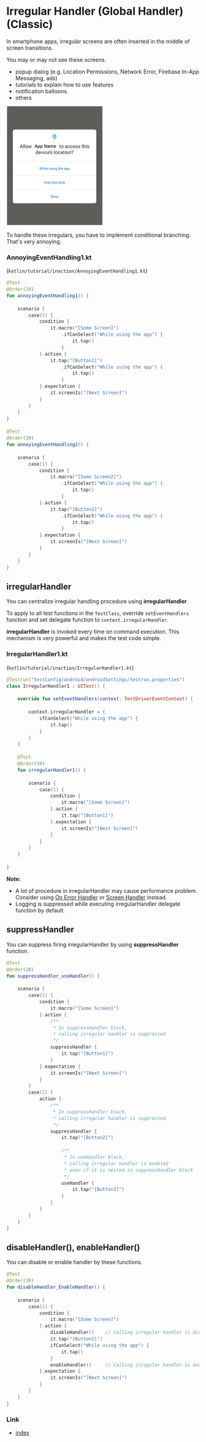 # Irregular Handler (Global Handler) (Classic)

In smartphone apps, irregular screens are often inserted in the middle of screen transitions.

You may or may not see these screens.

- popup dialog (e.g. Location Permissions, Network Error, Firebase In-App Messaging, ads)
- tutorials to explain how to use features
- notification balloons.
- others

![](_images/location_permissions.png)

To handle these irregulars, you have to implement conditional branching. That's very annoying.

### AnnoyingEventHandling1.kt

(`kotlin/tutorial/inaction/AnnoyingEventHandling1.kt`)

```kotlin
@Test
@Order(10)
fun annoyingEventHandling1() {

    scenario {
        case(1) {
            condition {
                it.macro("[Some Screen]")
                    .ifCanSelect("While using the app") {
                        it.tap()
                    }
            }.action {
                it.tap("[Button1]")
                    .ifCanSelect("While using the app") {
                        it.tap()
                    }
            }.expectation {
                it.screenIs("[Next Screen]")
            }
        }
    }
}

@Test
@Order(20)
fun annoyingEventHandling2() {

    scenario {
        case(1) {
            condition {
                it.macro("[Some Screen2]")
                    .ifCanSelect("While using the app") {
                        it.tap()
                    }
            }.action {
                it.tap("[Button2]")
                    .ifCanSelect("While using the app") {
                        it.tap()
                    }
            }.expectation {
                it.screenIs("[Next Screen]")
            }
        }
    }
}
```

## irregularHandler

You can centralize irregular handling procedure using **irregularHandler**.

To apply to all test functions in the `TestClass`, override `setEventHandlers` function and set delegate function
to `context.irregularHandler`.

**irregularHandler** is invoked every time on command execution. This mechanism is very powerful and makes the test code
simple.

### IrregularHandler1.kt

(`kotlin/tutorial/inaction/IrregularHandler1.kt`)

```kotlin
@Testrun("testConfig/android/androidSettings/testrun.properties")
class IrregularHandler1 : UITest() {

    override fun setEventHandlers(context: TestDriverEventContext) {

        context.irregularHandler = {
            ifCanSelect("While using the app") {
                it.tap()
            }
        }
    }

    @Test
    @Order(10)
    fun irregularHandler1() {

        scenario {
            case(1) {
                condition {
                    it.macro("[Some Screen]")
                }.action {
                    it.tap("[Button1]")
                }.expectation {
                    it.screenIs("[Next Screen]")
                }
            }
        }
    }

}
```

**Note:**

- A lot of procedure in irregularHandler may cause performance problem. Consider
  using [On Error Handler](on_error_handler.md) or [Screen Handler](screen_handler.md) instead.
- Logging is suppressed while executing irregularHandler delegate function by default.

## suppressHandler

You can suppress firing irregularHandler by using **suppressHandler** function.

```kotlin
@Test
@Order(20)
fun suppressHandler_useHandler() {

    scenario {
        case(1) {
            condition {
                it.macro("[Some Screen]")
            }.action {
                /**
                 * In suppressHandler block,
                 * calling irregular handler is suppressed
                 */
                suppressHandler {
                    it.tap("[Button1]")
                }
            }.expectation {
                it.screenIs("[Next Screen]")
            }
        }
        case(2) {
            action {
                /**
                 * In suppressHandler block,
                 * calling irregular handler is suppressed
                 */
                suppressHandler {
                    it.tap("[Button2]")

                    /**
                     * In useHandler block,
                     * calling irregular handler is enabled
                     * even if it is nested in suppressHandler block
                     */
                    useHandler {
                        it.tap("[Button3]")
                    }
                }
            }
        }
    }
}
```

## disableHandler(), enableHandler()

You can disable or enable handler by these functions.

```kotlin
@Test
@Order(30)
fun disableHandler_EnableHandler() {

    scenario {
        case(1) {
            condition {
                it.macro("[Some Screen]")
            }.action {
                disableHandler()    // Calling irregular handler is disabled.
                it.tap("[Button1]")
                ifCanSelect("While using the app") {
                    it.tap()
                }
                enableHandler()     // Calling irregular handler is enabled again.
            }.expectation {
                it.screenIs("[Next Screen]")
            }
        }
    }
}
```

### Link

- [index](../../index.md)
